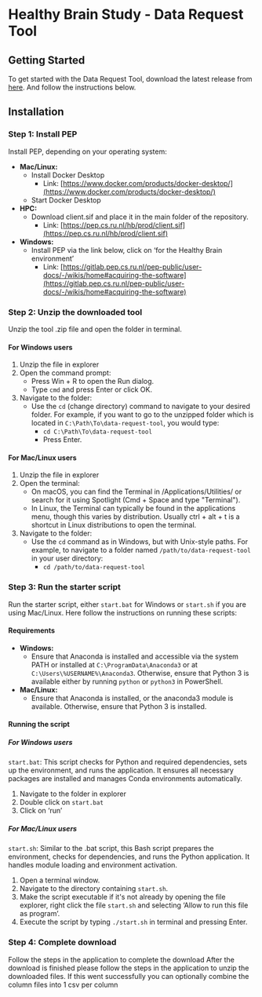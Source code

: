 # Healthy Brain Study - Data Request Tool

## Getting Started

To get started with the Data Request Tool, download the latest release from <a href="https://github.com/Healthy-Brain-Study/data-request-tool/releases/" target="_blank">here</a>.
And follow the instructions below.

## Installation

### Step 1: Install PEP
Install PEP, depending on your operating system:
- **Mac/Linux:**
  - Install Docker Desktop
    - Link: [https://www.docker.com/products/docker-desktop/](https://www.docker.com/products/docker-desktop/)
  - Start Docker Desktop
- **HPC:**
  - Download client.sif and place it in the main folder of the repository.
    - Link: [https://pep.cs.ru.nl/hb/prod/client.sif](https://pep.cs.ru.nl/hb/prod/client.sif)
- **Windows:**
  - Install PEP via the link below, click on ‘for the Healthy Brain environment’
    - Link: [https://gitlab.pep.cs.ru.nl/pep-public/user-docs/-/wikis/home#acquiring-the-software](https://gitlab.pep.cs.ru.nl/pep-public/user-docs/-/wikis/home#acquiring-the-software)

### Step 2: Unzip the downloaded tool
Unzip the tool .zip file and open the folder in terminal.

#### For Windows users
1. Unzip the file in explorer
2. Open the command prompt:
   - Press Win + R to open the Run dialog.
   - Type `cmd` and press Enter or click OK.
3. Navigate to the folder:
   - Use the `cd` (change directory) command to navigate to your desired folder. For example, if you want to go to the unzipped folder which is located in `C:\Path\To\data-request-tool`, you would type:
     - `cd C:\Path\To\data-request-tool`
     - Press Enter.

#### For Mac/Linux users
1. Unzip the file in explorer
2. Open the terminal:
   - On macOS, you can find the Terminal in /Applications/Utilities/ or search for it using Spotlight (Cmd + Space and type "Terminal").
   - In Linux, the Terminal can typically be found in the applications menu, though this varies by distribution. Usually ctrl + alt + t is a shortcut in Linux distributions to open the terminal.
3. Navigate to the folder:
   - Use the `cd` command as in Windows, but with Unix-style paths. For example, to navigate to a folder named `/path/to/data-request-tool` in your user directory:
     - `cd /path/to/data-request-tool`

### Step 3: Run the starter script
Run the starter script, either `start.bat` for Windows or `start.sh` if you are using Mac/Linux. Here follow the instructions on running these scripts:

#### Requirements
- **Windows:**
  - Ensure that Anaconda is installed and accessible via the system PATH or installed at `C:\ProgramData\Anaconda3` or at `C:\Users\%USERNAME%\Anaconda3`. Otherwise, ensure that Python 3 is available either by running `python` or `python3` in PowerShell.
- **Mac/Linux:**
  - Ensure that Anaconda is installed, or the anaconda3 module is available. Otherwise, ensure that Python 3 is installed.

#### Running the script

##### For Windows users
`start.bat`: This script checks for Python and required dependencies, sets up the environment, and runs the application. It ensures all necessary packages are installed and manages Conda environments automatically.
1. Navigate to the folder in explorer
2. Double click on `start.bat`
3. Click on ‘run’

##### For Mac/Linux users
`start.sh`: Similar to the .bat script, this Bash script prepares the environment, checks for dependencies, and runs the Python application. It handles module loading and environment activation.
1. Open a terminal window.
2. Navigate to the directory containing `start.sh`.
3. Make the script executable if it's not already by opening the file explorer, right click the file `start.sh` and selecting ‘Allow to run this file as program’.
4. Execute the script by typing `./start.sh` in terminal and pressing Enter.

### Step 4: Complete download
Follow the steps in the application to complete the download
After the download is finished please follow the steps in the application to unzip the downloaded files.
If this went successfully you can optionally combine the column files into 1 csv per column
